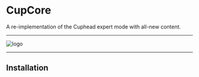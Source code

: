 # CupCore

A re-implementation of the Cuphead expert mode with all-new content.

---

![logo](https://i.imgur.com/N9Wy7MF.png)

---

## Installation
